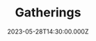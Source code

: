 ---
video:
  type: vimeo
  id: 831681566
speaker:
  permalink: bart-wilkins
  name: Bart Wilkins
title: Gatherings
image: https://i.imgur.com/kuXOWEr.png
date: 2023-05-28T14:30:00.000Z
---